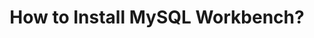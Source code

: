 ---
title: How to Install MySQL Workbench?
tags: [SQL, Database]
style: border
color: primary
description: Guide for Windows and Mac users.
external_url: https://medium.com/analytics-vidhya/how-to-install-mysql-workbench-55a5ac0ae886
---